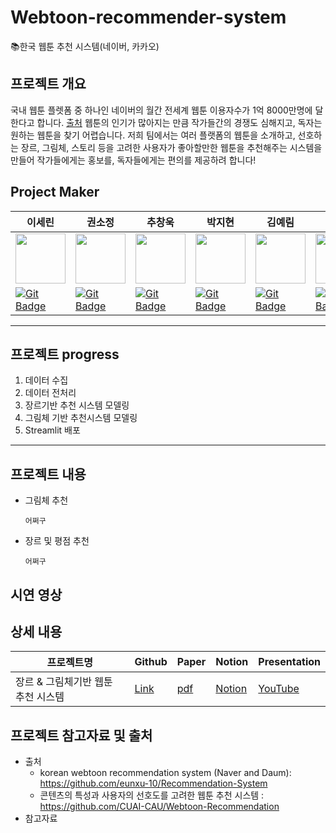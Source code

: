 # Webtoon-recommender-system
📚한국 웹툰 추천 시스템(네이버, 카카오)
## 프로젝트 개요

국내 웹툰 플렛폼 중 하나인 네이버의 월간 전세계 웹툰 이용자수가 1억 8000만명에 달한다고 합니다. [출처](https://www.upinews.kr/newsView/upi202205020041) 웹툰의 인기가 많아지는 만큼 작가들간의 경쟁도 심해지고, 독자는 원하는 웹툰을 찾기 어렵습니다. 저희 팀에서는 여러 플랫폼의 웹툰을 소개하고, 선호하는 장르, 그림체, 스토리 등을 고려한 사용자가 좋아할만한 웹툰을 추천해주는 시스템을 만들어 작가들에게는 홍보를, 독자들에게는 편의를 제공하려 합니다!

## Project Maker

|  이세린  |  권소정  |  추창욱  |  박지현  |  김예림  |  음이레  |
|--------|--------|--------|--------|--------|--------|
| <img src='https://avatars.githubusercontent.com/u/105341794?v=4' height=80 width=80></img> | <img src='https://avatars.githubusercontent.com/u/105343406?v=4' height=80 width=80></img> | <img src='https://avatars.githubusercontent.com/u/107037722?v=4' height=80 width=80></img> | <img src='https://avatars.githubusercontent.com/u/108461149?v=4' height=80 width=80></img> | <img src='https://avatars.githubusercontent.com/u/105343281?v=4' height=80 width=80></img> | <img src='https://avatars.githubusercontent.com/u/92346855?v=4' height=80 width=80></img> 
| [![Git Badge](http://img.shields.io/badge/-Github-black?style=flat-square&logo=github)](https://github.com/srinlin) | [![Git Badge](http://img.shields.io/badge/-Github-black?style=flat-square&logo=github)](https://github.com/Kwon-Sojung) | [![Git Badge](http://img.shields.io/badge/-Github-black?style=flat-square&logo=github)](https://github.com/chuchacha) | [![Git Badge](http://img.shields.io/badge/-Github-black?style=flat-square&logo=github)](https://github.com/milhaud1201) | [![Git Badge](http://img.shields.io/badge/-Github-black?style=flat-square&logo=github)](https://github.com/yelimlikelion) | [![Git Badge](http://img.shields.io/badge/-Github-black?style=flat-square&logo=github)](https://github.com/yirehE) |

_ _ _
## 프로젝트 progress
1. 데이터 수집
2. 데이터 전처리
3. 장르기반 추천 시스템 모델링
4. 그림체 기반 추천시스템 모델링
5. Streamlit 배포
_ _ _
## 프로젝트 내용
* 그림체 추천
  ```
  어쩌구
  ```
  
* 장르 및 평점 추천
  ```
  어쩌구
  ```

## 시연 영상

## 상세 내용
|  프로젝트명  |  Github  |  Paper  |  Notion  |  Presentation |
|-----------|-----------|-----------|-----------|-----------|
|장르 & 그림체기반 웹툰 추천 시스템|[Link](https://github.com/milhaud1201/Webtoon-recommender-system)|[pdf](Files/Webtoon-Recommender-System-Summary.pdf)|[Notion](https://rough-lan-909.notion.site/00ba82baeee64363bf8ddb60f0af09e9)|[YouTube]()|

## 프로젝트 참고자료 및 출처
* 출처
  * korean webtoon recommendation system (Naver and Daum): https://github.com/eunxu-10/Recommendation-System
  * 콘텐츠의 특성과 사용자의 선호도를 고려한 웹툰 추천 시스템 : https://github.com/CUAI-CAU/Webtoon-Recommendation
* 참고자료
  

